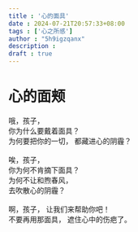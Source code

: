 ```yaml
---
title : '心的面具'
date : 2024-07-21T20:57:33+08:00
tags : ['心之所感']
author : "5h9igzqanx"
description :
draft : true
---
```


# 心的面颊

哦，孩子，  
你为什么要戴着面具？  
为何要把你的一切，
都藏进心的阴霾？  
<br>
唉，孩子，  
你为何不肯摘下面具？  
为何不让和煦春风，  
去吹散心的阴霾？  
<br>
啊，孩子，
让我们来帮助你吧！  
不要再用那面具，
遮住心中的伤疤了。
